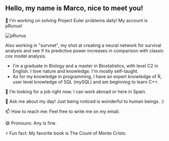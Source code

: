 ## Hello, my name is Marco, nice to meet you!

🌱 I'm working on solving Project Euler problems daily! My account is pRunus!

![pRunus](https://github.com/user-attachments/assets/6d3dbf25-d8f1-443e-816a-da223ccfda8a)

Also working in "survnet", my shot at creating a neural network for survival analysis and see if its predictive power increases in comparison with classic cox model analysis.

- I'm a graduate in Biology and a master in Biostatistics, with level C2 in English. I love nature and knowledge. I'm mostly self-taught.
- As for my knowledge in programming, I have an expert knowledge of R, user level knowledge of SQL (mySQL) and am beginning to learn C++.

🤔 I’m looking for a job right now. I can work abroad or here in Spain.

💬 Ask me about my day! Just being noticed is wonderful to human beings. :)

📫 How to reach me: Feel free to write me on my email.

😄 Pronouns: Any is fine.

⚡ Fun fact: My favorite book is The Count of Monte Cristo.
